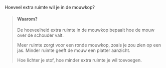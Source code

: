 
Hoeveel extra ruimte wil je in de mouwkop?

> #### Waarom?
> 
> De hoeveelheid extra ruimte in de mouwkop bepaalt hoe de mouw over de schouder valt.
> 
> Meer ruimte zorgt voor een ronde mouwkop, zoals je zou zien op een jas. Minder ruimte geeft de mouw een platter aanzicht.
> 
> Hoe lichter je stof, hoe minder extra ruimte je wil toevoegen.